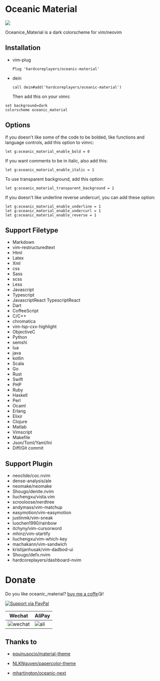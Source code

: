 # Oceanic Material

![](https://user-images.githubusercontent.com/41671631/86095188-28521800-bae4-11ea-8a7f-1de8aac856bb.png)

Oceanice_Material is a dark colorscheme for vim/neovim

## Installation

- vim-plug
  ```viml
  Plug 'hardcoreplayers/oceanic-material'
  ```
- dein
  ```viml
  call dein#add('hardcoreplayers/oceanic-material')
  ```
  Then add this on your vimrc

```viml
set background=dark
colorscheme oceanic_material
```

## Options

If you doesn't like some of the code to be bolded, like functions and language controls, add this option to vimrc:

```viml
let g:oceanic_material_enable_bold = 0
```

If you want comments to be in italic, also add this:

```viml
let g:oceanic_material_enable_italic = 1
```

To use transparent background, add this option:

```viml
let g:oceanic_material_transparent_background = 1
```

If you doesn't like underline reverse undercurl, you can add these option:

```viml
let g:oceanic_material_enable_underline = 1
let g:oceanic_material_enable_undercurl = 1
let g:oceanic_material_enable_reverse = 1
```

## Support Filetype

- Markdown
- vim-restructuredtext
- Html
- Latex
- Xml
- css
- Sass
- scss
- Less
- Javascript
- Typescript
- JavascriptReact TypescriptReact
- Dart
- CoffeeScript
- C/C++
- chromatica
- vim-lsp-cxx-highlight
- ObjectiveC
- Python
- semshi
- lua
- java
- kotlin
- Scala
- Go
- Rust
- Swift
- PHP
- Ruby
- Haskell
- Perl
- Ocaml
- Erlang
- Elixir
- Clojure
- Matlab
- Vimscript
- Makefile
- Json/Toml/Yaml/Ini
- Diff/Git commit

## Support Plugin

- neoclide/coc.nvim
- dense-analysis/ale
- neomake/neomake
- Shougo/denite.nvim
- liuchengxu/vista.vim
- scrooloose/nerdtree
- andymass/vim-matchup
- easymotion/vim-easymotion
- justinmk/vim-sneak
- luochen1990/rainbow
- itchyny/vim-cursorword
- mhinz/vim-startify
- liuchengxu/vim-which-key
- machakann/vim-sandwich
- kristijanhusak/vim-dadbod-ui
- Shougo/defx.nvim
- hardcoreplayers/dashboard-nvim

# Donate

Do you like oceanic_material? [buy me a coffe](https://salt.bountysource.com/teams/thinkvim-taigacute)😘!

[![Support via PayPal](https://cdn.rawgit.com/twolfson/paypal-github-button/1.0.0/dist/button.svg)](https://www.paypal.me/bobbyhub)

| Wechat                                                                                                          | AliPay                                                                                                       |
| --------------------------------------------------------------------------------------------------------------- | ------------------------------------------------------------------------------------------------------------ |
| ![wechat](https://user-images.githubusercontent.com/41671631/84404718-c8312a00-ac39-11ea-90d7-ee679fbb3705.png) | ![ali](https://user-images.githubusercontent.com/41671631/84403276-1a714b80-ac38-11ea-8607-8492df84e516.png) |

## Thanks to

- [equinusocio/material-theme](https://github.com/equinusocio/material-theme)

- [NLKNguyen/papercolor-theme](https://github.com/NLKNguyen/papercolor-theme)

- [mhartington/oceanic-next](https://github.com/mhartington/oceanic-next)
